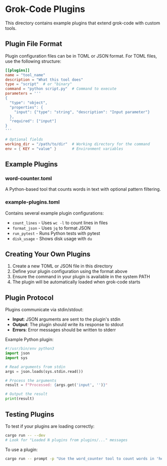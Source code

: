 # Grok-Code Plugins

This directory contains example plugins that extend grok-code with custom tools.

## Plugin File Format

Plugin configuration files can be in TOML or JSON format. For TOML files, use the following structure:

```toml
[[plugins]]
name = "tool_name"
description = "What this tool does"
type = "script"  # or "binary"
command = "python script.py"  # Command to execute
parameters = '''
{
  "type": "object",
  "properties": {
    "input": {"type": "string", "description": "Input parameter"}
  },
  "required": ["input"]
}
'''

# Optional fields
working_dir = "/path/to/dir"  # Working directory for the command
env = { KEY = "value" }       # Environment variables
```

## Example Plugins

### word-counter.toml
A Python-based tool that counts words in text with optional pattern filtering.

### example-plugins.toml
Contains several example plugin configurations:
- `count_lines` - Uses `wc -l` to count lines in files
- `format_json` - Uses `jq` to format JSON
- `run_pytest` - Runs Python tests with pytest
- `disk_usage` - Shows disk usage with `du`

## Creating Your Own Plugins

1. Create a new TOML or JSON file in this directory
2. Define your plugin configuration using the format above
3. Ensure the command in your plugin is available in the system PATH
4. The plugin will be automatically loaded when grok-code starts

## Plugin Protocol

Plugins communicate via stdin/stdout:
- **Input**: JSON arguments are sent to the plugin's stdin
- **Output**: The plugin should write its response to stdout
- **Errors**: Error messages should be written to stderr

Example Python plugin:
```python
#!/usr/bin/env python3
import json
import sys

# Read arguments from stdin
args = json.loads(sys.stdin.read())

# Process the arguments
result = f"Processed: {args.get('input', '')}"

# Output the result
print(result)
```

## Testing Plugins

To test if your plugins are loading correctly:
```bash
cargo run -- --dev
# Look for "Loaded N plugins from plugins/..." messages
```

To use a plugin:
```bash
cargo run -- prompt -p "Use the word_counter tool to count words in 'hello world'"
``` 